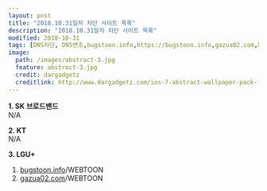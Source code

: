 ```yaml
---
layout: post
title: "2018.10.31일자 차단 사이트 목록"
description: "2018.10.31일자 차단 사이트 목록"
modified: 2018-10-31
tags: [DNS차단, DNS변조,bugstoon.info,https://bugstoon.info,gazua02.com,https://gazua02.com]
image:
  path: /images/abstract-3.jpg
  feature: abstract-3.jpg
  credit: dargadgetz
  creditlink: http://www.dargadgetz.com/ios-7-abstract-wallpaper-pack-for-iphone-5-and-ipod-touch-retina/
---
```


**1. SK 브로드밴드**  
N/A

**2. KT**  
N/A

**3. LGU+**  
1. [bugstoon.info](https://bugstoon.info)/WEBTOON
2. [gazua02.com](https://gazua02.com)/WEBTOON
